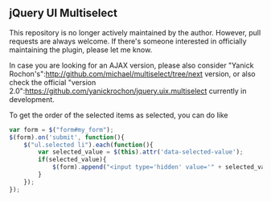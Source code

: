 ## jQuery UI Multiselect

This repository is no longer actively maintained by the author. However, pull requests are always welcome. If there's someone interested in officially maintaining the plugin, please let me know.

In case you are looking for an AJAX version, please also consider "Yanick Rochon's":http://github.com/michael/multiselect/tree/next version, or also check the official "version 2.0":https://github.com/yanickrochon/jquery.uix.multiselect currently in development.

To get the order of the selected items as selected, you can do like
```javascript
var form = $("form#my_form");
$(form).on('submit', function(){
	$("ul.selected li").each(function(){
		var selected_value = $(this).attr('data-selected-value');
		if(selected_value){
			$(form).append("<input type='hidden' value='" + selected_value + "' name='selected_items_values_in_order[]' />");
		}
	});
});
```
